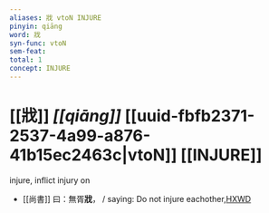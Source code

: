 ```yaml
---
aliases: 戕 vtoN INJURE
pinyin: qiāng
word: 戕
syn-func: vtoN
sem-feat: 
total: 1
concept: INJURE 
---
```

# [[戕]] *[[qiāng]]*  [[uuid-fbfb2371-2537-4a99-a876-41b15ec2463c|vtoN]] [[INJURE]]
injure, inflict injury on
 - [[尚書]] 曰：無胥**戕**， / saying: Do not injure eachother,[HXWD](https://hxwd.org/textview.html?location=KR1b0001_tls_039-1a.20)
